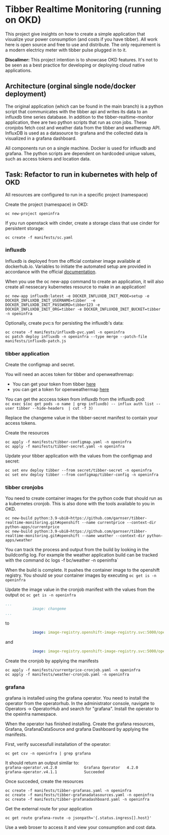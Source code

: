 # Tibber Realtime Monitoring (running on OKD)

This project give insights on how to create a simple application that visualize your power consumption (and costs if you have tibber). All work here is open source and free to use and distribute. The only requirement is a modern electricy meter with tibber pulse plugged in to it.

**Discalimer:** This project intention is to showcase OKD features. It's not to be seen as a best practice for developing or deploying cloud native applications. 

## Architecture (orginal single node/docker deployment)
The original application (which can be found in the main branch) is a python script that communicates with the tibber api and writes its data to an influxdb time series database. In addition to the tibber-realtime-monitor application, thee are two python scripts that run as cron jobs. These cronjobs fetch cost and weather data from the tibber and weathermap API. InfluxDB is used as a datasource to grafana and the collected data is visualized in a grafana dashboard.

All components run on a single machine. Docker is used for influxdb and grafana. The python scripts are dependent on hardcoded unique values, such as access tokens and location data.

## Task: Refactor to run in kubernetes with help of OKD

All resources are configured to run in a specific project (namespace)

Create the project (namespace) in OKD:

``` 
oc new-project openinfra
```

If you run openstack with cinder, create a storage class that use cinder for persistent storage:

```
oc create -f manifests/sc.yaml
```

### influxdb
Influxdb is deployed from the official container image available at dockerhub.io. Variables to initiate the automated setup are provided in accordance with the official [documentation](https://hub.docker.com/_/influxdb).

When you use the oc new-app command to create an application, it will also create all nessecary kubernetes resource to make in an application! 

```
oc new-app influxdb:latest -e DOCKER_INFLUXDB_INIT_MODE=setup -e DOCKER_INFLUXDB_INIT_USERNAME=tibber  -e DOCKER_INFLUXDB_INIT_PASSWORD=tibber123 -e DOCKER_INFLUXDB_INIT_ORG=tibber -e DOCKER_INFLUXDB_INIT_BUCKET=tibber -n openinfra
```

Optionally, create pvc:s for persisting the influxdb's data:
```
oc create -f manifests/influxdb-pvc.yaml -n openinfra
oc patch deploy influxdb -n openinfra --type merge --patch-file manifests/influxdb-patch.js
```
### tibber application
Create the configmap and secret.

You will need an acces token for tibber and openweathremap:

- You can get your token from tibber [here](https://developer.tibber.com/)
- you can get a token for openweathermap [here](https://openweathermap.org/)

You can get the acccess token from influxdb from the influxdb pod:<br>
`oc exec $(oc get pods -o name | grep influxdb) -- influx auth list --user tibber --hide-headers  | cut -f 3)`

Replace the changeme value in the tibber-secret manifest to contain your access tokens.

Create the resources
```
oc apply -f manifests/tibber-configmap.yaml -n openinfra
oc apply -f manifests/tibber-secret.yaml -n openinfra
```

Update your tibber application with the values from the configmap and secret:
```
oc set env deploy tibber --from secret/tibber-secret -n openinfra
oc set env deploy tibber --from configmap/tibber-config -n openinfra
```
### tibber cronjobs
You need to create container images for the python code that should run as a kubernetes cronjob. This is also done with the tools available to you in OKD.

```
oc new-build python:3.9-ubi8~https://github.com/garnser/tibber-realtime-monitoring.git#openshift --name currentprice --context-dir python-apps/currentprice
oc new-build python:3.9-ubi8~https://github.com/garnser/tibber-realtime-monitoring.git#openshift --name weather --context-dir python-apps/weather
```

You can track the process and output from the build by looking in the buildconfig log. For example the weather application build can be tracked with the command òc logs -f bc/weather -n openinfra`

When the build is complete. It pushes the container image to the openshift registry. You should se your container images by executing `oc get is -n openinfra`

Update the image value in the cronjob manifest with the values from the output oc `oc get is -n openinfra`

```yaml
...
            image: changeme
...
```
to
```yaml
            image: image-registry.openshift-image-registry.svc:5000/openinfra/weather
```
and 
```yaml
            image: image-registry.openshift-image-registry.svc:5000/openinfra/currentprice
```

Create the cronjob by applying the manifests

```
oc apply -f manifests/currentprice-cronjob.yaml -n openinfra
oc apply -f manifests/weather-cronjob.yaml -n openinfra
```

### grafana
grafana is installed using the grafana operator. You need to install the operator from the operatorhub. In the administrator console, navigate to Operators -> OperatorHub and search for "grafana". Install the operator to the opeinfra namespace.

When the operator has finished installing. Create the grafana resources, Grafana, GrafanaDataSource and grafana Dashboard by applying the manifests.

First, verify successfull installation of the operator:

`oc get csv -n openinfra | grep grafana`

It should return an output similar to:<br>
`grafana-operator.v4.2.0            Grafana Operator   4.2.0     grafana-operator.v4.1.1            Succeeded`

Once succeded, create the resources
```
oc create -f manifests/tibber-grafanas.yaml -n openinfra
oc create -f manifests/tibber-grafanadatasources.yaml -n openinfra
oc create -f manifests/tibber-grafanadashboard.yaml -n openinfra
```
Get the external route for your application

`oc get route grafana-route -o jsonpath='{.status.ingress[].host}'`

Use a web broser to access it and view your consumption and cost data.
